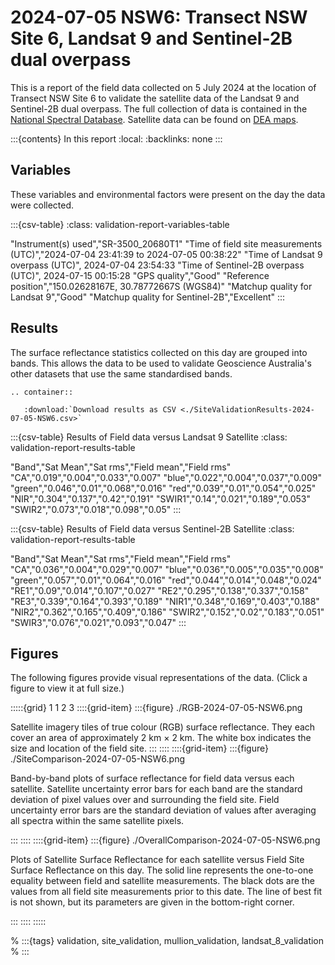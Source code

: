 # 2024-07-05 NSW6: Transect NSW Site 6, Landsat 9 and Sentinel-2B dual overpass

This is a report of the field data collected on 5 July 2024 at the location of Transect NSW Site 6
to validate the satellite data of the Landsat 9 and Sentinel-2B dual overpass.
The full collection of data is contained in the 
[National Spectral Database](https://www.ga.gov.au/scientific-topics/dea/dea-data-and-products/national-spectral-database).
Satellite data can be found on [DEA maps](https://maps.dea.ga.gov.au/#share=s-i2o7JwB5gvXOQefhMmTLJaA14b0).

:::{contents} In this report
:local:
:backlinks: none
:::

## Variables

These variables and environmental factors were present on the day the data were collected.

:::{csv-table}
:class: validation-report-variables-table

"Instrument(s) used","SR-3500_20680T1"
"Time of field site measurements (UTC)","2024-07-04 23:41:39 to 2024-07-05 00:38:22"
"Time of Landsat 9 overpass (UTC)", 2024-07-04 23:54:33
"Time of Sentinel-2B overpass (UTC)", 2024-07-15 00:15:28
"GPS quality","Good"
"Reference position","150.02628167E, 30.78772667S (WGS84)"
"Matchup quality for Landsat 9","Good"
"Matchup quality for Sentinel-2B","Excellent"
:::

## Results

The surface reflectance statistics collected on this day are grouped into bands.
This allows the data to be used to validate Geoscience Australia's other datasets that use the same standardised bands.

```{eval-rst}
.. container:: 

   :download:`Download results as CSV <./SiteValidationResults-2024-07-05-NSW6.csv>`
```

:::{csv-table} Results of Field data versus Landsat 9 Satellite
:class: validation-report-results-table

"Band","Sat Mean","Sat rms","Field mean","Field rms"
"CA","0.019","0.004","0.033","0.007"
"blue","0.022","0.004","0.037","0.009"
"green","0.046","0.01","0.068","0.016"
"red","0.039","0.01","0.054","0.025"
"NIR","0.304","0.137","0.42","0.191"
"SWIR1","0.14","0.021","0.189","0.053"
"SWIR2","0.073","0.018","0.098","0.05"
:::

:::{csv-table} Results of Field data versus Sentinel-2B Satellite
:class: validation-report-results-table

"Band","Sat Mean","Sat rms","Field mean","Field rms"
"CA","0.036","0.004","0.029","0.007"
"blue","0.036","0.005","0.035","0.008"
"green","0.057","0.01","0.064","0.016"
"red","0.044","0.014","0.048","0.024"
"RE1","0.09","0.014","0.107","0.027"
"RE2","0.295","0.138","0.337","0.158"
"RE3","0.339","0.164","0.393","0.189"
"NIR1","0.348","0.169","0.403","0.188"
"NIR2","0.362","0.165","0.409","0.186"
"SWIR2","0.152","0.02","0.183","0.051"
"SWIR3","0.076","0.021","0.093","0.047"
:::

## Figures

The following figures provide visual representations of the data. (Click a figure to view it at full size.)

:::::{grid} 1 1 2 3
::::{grid-item}
:::{figure} ./RGB-2024-07-05-NSW6.png

Satellite imagery tiles of true colour (RGB) surface reflectance.
They each cover an area of approximately 2&nbsp;km &times; 2&nbsp;km.
The white box indicates the size and location
of the field site.
:::
::::
::::{grid-item}
:::{figure} ./SiteComparison-2024-07-05-NSW6.png

Band-by-band plots of surface reflectance for field data versus each satellite.
Satellite uncertainty error bars for each band are the standard deviation
of pixel values over and surrounding the field site.
Field uncertainty error bars are the standard deviation of values after
averaging all spectra within the same satellite pixels.

:::
::::
::::{grid-item}
:::{figure} ./OverallComparison-2024-07-05-NSW6.png

Plots of Satellite Surface Reflectance for each satellite versus Field Site Surface Reflectance on this day.
The solid line represents the one-to-one equality between field and satellite measurements.
The black dots are the values from all field site measurements prior to this date.
The line of best fit is not shown, but its parameters are given in the bottom-right corner.

:::
::::
:::::

% :::{tags} validation, site_validation, mullion_validation, landsat_8_validation
% :::
    
